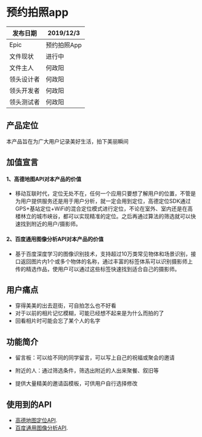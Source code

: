 # 预约拍照app

发布日期 | 2019/12/3 
-|-
Epic | 预约拍照App |
文件现状 | 进行中 |
文件主人 | 何政阳 |
领头设计者 | 何政阳 |
领头开发者 | 何政阳 |
领头测试者 | 何政阳 |

## 产品定位
本产品旨在为广大用户记录美好生活，拍下美丽瞬间

## 加值宣言
#### 1、高德地图API对本产品的价值
* 移动互联时代，定位无处不在，任何一个应用只要想了解用户的位置，不管是为用户提供服务还是用于用户分析，就一定会用到定位，高德定位SDK通过GPS+基站定位+WiFi的混合定位模式进行定位，不论在室外、室内还是在高楼林立的城市峡谷，都可以实现精准的定位。之后再通过算法的筛选就可以快速找到附近的用户/摄影师。

#### 2、百度通用图像分析API对本产品的价值
* 基于百度深度学习的图像识别技术，支持超过10万类常见物体和场景识别，接口返回图片内1个或多个物体的名称，通过丰富的标签体系可以识别摄影师上传的精选作品，使用户可以通过这些标签快速找到适合自己的摄影师。

## 用户痛点
* 穿得美美的出去逛街，可自拍怎么也不好看
* 对于以前的相片记忆模糊，可能已经想不起来是为什么而拍的了
* 回看相片时可能会忘了某个人的名字

## 功能简介
* 留言板：可以给不同的同学留言，可以写上自己的祝福或聚会的邀请

* 附近的人：通过筛选条件，筛选出附近的人出来聚餐、叙旧等

* 提供大量精美的邀请函模板，可供用户自行选择修改

## 使用到的API
* [高德地图定位API](https://lbs.amap.com/getting-started/locate). 
* [百度通用图像分析API](https://ai.baidu.com/tech/imagerecognition/general). 
